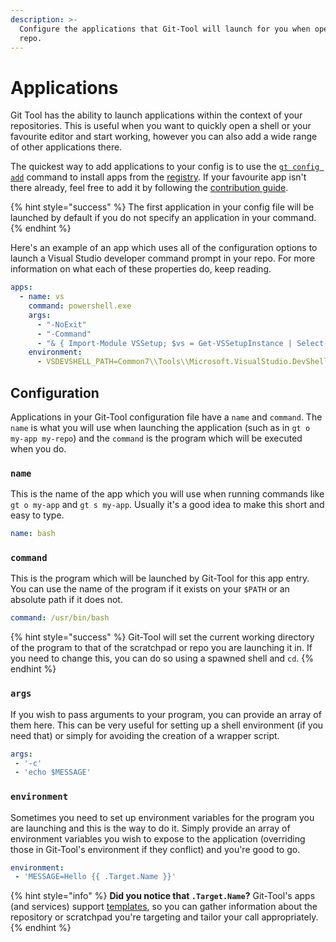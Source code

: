 ```yaml
---
description: >-
  Configure the applications that Git-Tool will launch for you when opening a
  repo.
---
```


# Applications

Git Tool has the ability to launch applications within the context of your repositories. This is useful when you want to quickly open a shell or your favourite editor and start working, however you can also add a wide range of other applications there.

The quickest way to add applications to your config is to use the [`gt config add`](../commands/config.md#config-add) command to install apps from the [registry](registry.md). If your favourite app isn't there already, feel free to add it by following the [contribution guide](registry.md#contributing).

{% hint style="success" %}
The first application in your config file will be launched by default if you do not specify an application in your command.
{% endhint %}

Here's an example of an app which uses all of the configuration options to launch a Visual Studio developer command prompt in your repo. For more information on what each of these properties do, keep reading.

```yaml
apps:
  - name: vs
    command: powershell.exe
    args:
      - "-NoExit"
      - "-Command"
      - "& { Import-Module VSSetup; $vs = Get-VSSetupInstance | Select-VSSetupInstance -Latest; Import-Module (Join-Path $vs.InstallationPath $env:VSDEVSHELL_PATH); Enter-VsDevShell -VsInstallPath $vs.InstallationPath -StartInPath '{{ .Target.Path }}' }"
    environment:
      - VSDEVSHELL_PATH=Common7\\Tools\\Microsoft.VisualStudio.DevShell.dll
```

## Configuration

Applications in your Git-Tool configuration file have a `name` and `command`. The `name` is what you will use when launching the application \(such as in `gt o my-app my-repo`\) and the `command` is the program which will be executed when you do.

### `name`

This is the name of the app which you will use when running commands like `gt o my-app` and `gt s my-app`. Usually it's a good idea to make this short and easy to type.

```yaml
name: bash
```

### `command`

This is the program which will be launched by Git-Tool for this app entry. You can use the name of the program if it exists on your `$PATH` or an absolute path if it does not.

```yaml
command: /usr/bin/bash
```

{% hint style="success" %}
Git-Tool will set the current working directory of the program to that of the scratchpad or repo you are launching it in. If you need to change this, you can do so using a spawned shell and `cd`.
{% endhint %}

### `args`

If you wish to pass arguments to your program, you can provide an array of them here. This can be very useful for setting up a shell environment \(if you need that\) or simply for avoiding the creation of a wrapper script.

```yaml
args:
 - '-c'
 - 'echo $MESSAGE'
```

### `environment`

Sometimes you need to set up environment variables for the program you are launching and this is the way to do it. Simply provide an array of environment variables you wish to expose to the application \(overriding those in Git-Tool's environment if they conflict\) and you're good to go.

```yaml
environment:
 - 'MESSAGE=Hello {{ .Target.Name }}'
```

{% hint style="info" %}
**Did you notice that `.Target.Name`?** Git-Tool's apps \(and services\) support [templates](templates.md), so you can gather information about the repository or scratchpad you're targeting and tailor your call appropriately.
{% endhint %}

